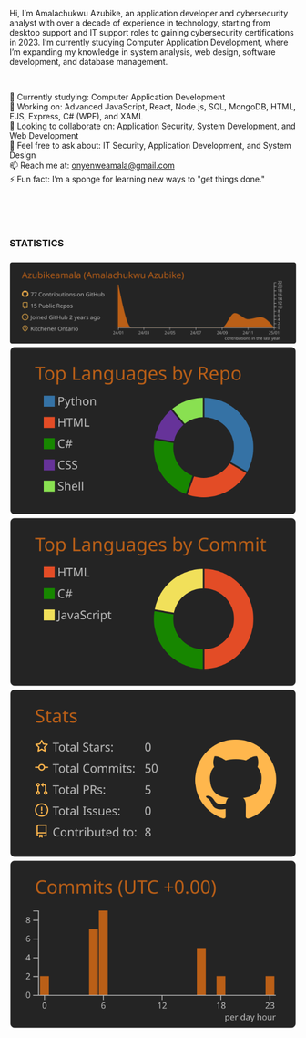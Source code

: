 Hi, I’m Amalachukwu Azubike, an application developer and cybersecurity analyst with over a decade of experience in technology, starting from desktop support and IT support roles to gaining cybersecurity certifications in 2023. I’m currently studying Computer Application Development, where I’m expanding my knowledge in system analysis, web design, software development, and database management.

<br>

🔭 Currently studying: Computer Application Development  
🌱 Working on: Advanced JavaScript, React, Node.js, SQL, MongoDB, HTML, EJS, Express, C# (WPF), and XAML  
👯 Looking to collaborate on: Application Security, System Development, and Web Development  
💬 Feel free to ask about: IT Security, Application Development, and System Design  
📫 Reach me at: onyenweamala@gmail.com  
⚡ Fun fact: I’m a sponge for learning new ways to "get things done."

<br>
<br>
<br>
<h3>STATISTICS<h3>

[![](https://raw.githubusercontent.com/Azubikeamala/azubikeamala/master/profile-summary-card-output/darcula/0-profile-details.svg)](https://github.com/vn7n24fzkq/github-profile-summary-cards)
[![](https://raw.githubusercontent.com/Azubikeamala/azubikeamala/master/profile-summary-card-output/darcula/1-repos-per-language.svg)](https://github.com/vn7n24fzkq/github-profile-summary-cards) [![](https://raw.githubusercontent.com/Azubikeamala/azubikeamala/master/profile-summary-card-output/darcula/2-most-commit-language.svg)](https://github.com/vn7n24fzkq/github-profile-summary-cards)
[![](https://raw.githubusercontent.com/Azubikeamala/azubikeamala/master/profile-summary-card-output/darcula/3-stats.svg)](https://github.com/vn7n24fzkq/github-profile-summary-cards) [![](https://raw.githubusercontent.com/Azubikeamala/azubikeamala/master/profile-summary-card-output/darcula/4-productive-time.svg)](https://github.com/vn7n24fzkq/github-profile-summary-cards)

